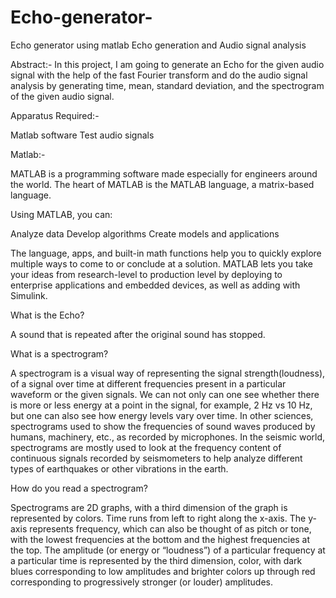 # Echo-generator-
Echo generator using matlab
Echo generation and Audio signal analysis

Abstract:- In this project, I am going to generate an Echo for the given audio signal with the help of the fast Fourier transform and do the audio signal analysis by generating time, mean, standard deviation, and the spectrogram of the given audio signal.

Apparatus Required:-

Matlab software
Test audio signals

Matlab:-

MATLAB is a programming software made especially for engineers around the world. The heart of MATLAB is the MATLAB language, a matrix-based language.

Using MATLAB, you can:

Analyze data
Develop algorithms
Create models and applications

The language, apps, and built-in math functions help you to quickly explore multiple ways to come to or conclude at a solution. MATLAB lets you take your ideas from research-level to production level by deploying to enterprise applications and embedded devices, as well as adding with Simulink.

What is the Echo?

A sound that is repeated after the original sound has stopped.

What is a spectrogram?

A spectrogram is a visual way of representing the signal strength(loudness), of a signal over time at different frequencies present in a particular waveform or the given signals. We can not only can one see whether there is more or less energy at a point in the signal, for example, 2 Hz vs 10 Hz, but one can also see how energy levels vary over time. In other sciences, spectrograms used to show the frequencies of sound waves produced by humans, machinery, etc., as recorded by microphones. In the seismic world, spectrograms are mostly used to look at the frequency content of continuous signals recorded by seismometers to help analyze different types of earthquakes or other vibrations in the earth.

How do you read a spectrogram?

Spectrograms are 2D graphs, with a third dimension of the graph is represented by colors. Time runs from left to right along the x-axis. The y-axis represents frequency, which can also be thought of as pitch or tone, with the lowest frequencies at the bottom and the highest frequencies at the top. The amplitude (or energy or “loudness”) of a particular frequency at a particular time is represented by the third dimension, color, with dark blues corresponding to low amplitudes and brighter colors up through red corresponding to progressively stronger (or louder) amplitudes.
